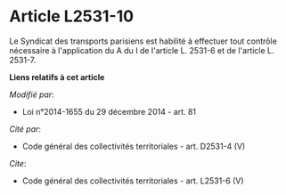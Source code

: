# Article L2531-10

Le Syndicat des transports parisiens est habilité à effectuer tout contrôle nécessaire à l'application du A du I de l'article
L. 2531-6 et de l'article L. 2531-7.

**Liens relatifs à cet article**

_Modifié par_:

  - Loi n°2014-1655 du 29 décembre 2014 - art. 81

_Cité par_:

  - Code général des collectivités territoriales - art. D2531-4 (V)

_Cite_:

  - Code général des collectivités territoriales - art. L2531-6 (V)
